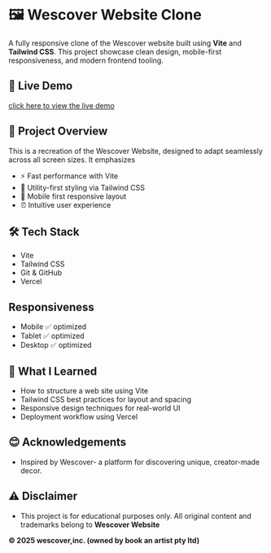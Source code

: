 # 🖼️ Wescover Website Clone

A fully responsive clone of the Wescover website built using **Vite** and **Tailwind CSS**. This project showcase clean design, mobile-first responsiveness, and modern frontend tooling.

## 🔗 Live Demo
[click here to view the live demo](https://wescover-website.vercel.app/)

## 📌 Project Overview

This is a recreation of the Wescover Website, designed to adapt seamlessly across all screen sizes. It emphasizes

- ⚡ Fast performance with Vite
- 🎨 Utility-first styling via Tailwind CSS
- 📲 Mobile first responsive layout
- ⏰ Intuitive user experience 

## 🛠️ Tech Stack

- Vite
- Tailwind CSS
- Git & GitHub
- Vercel

## Responsiveness

- Mobile    ✅ optimized
- Tablet    ✅ optimized
- Desktop   ✅ optimized

## 🧠 What I Learned

- How to structure a web site using Vite
- Tailwind CSS best practices for layout and spacing
- Responsive design techniques for real-world UI
- Deployment workflow using Vercel

## 😊 Acknowledgements

- Inspired by Wescover- a platform for discovering unique, creator-made decor.

## ⚠️ Disclaimer

- This project is for educational purposes only. All original content and trademarks belong to **Wescover Website**

**© 2025 wescover,inc. (owned by book an artist pty ltd)**